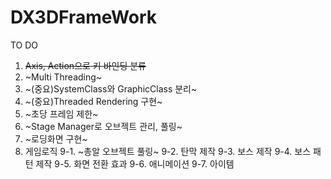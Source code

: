 ﻿# DX3DFrameWork

TO DO
1. ~~Axis, Action으로 키 바인딩 분류~~
3. ~Multi Threading~
4. ~(중요)SystemClass와 GraphicClass 분리~
5. ~(중요)Threaded Rendering 구현~
6. ~초당 프레임 제한~
7. ~Stage Manager로 오브젝트 관리, 풀링~
8. ~로딩화면 구현~
9. 게임로직
9-1. ~총알 오브젝트 풀링~
9-2. 탄막 제작
9-3. 보스 제작
9-4. 보스 패턴 제작
9-5. 화면 전환 효과
9-6. 애니메이션
9-7. 아이템